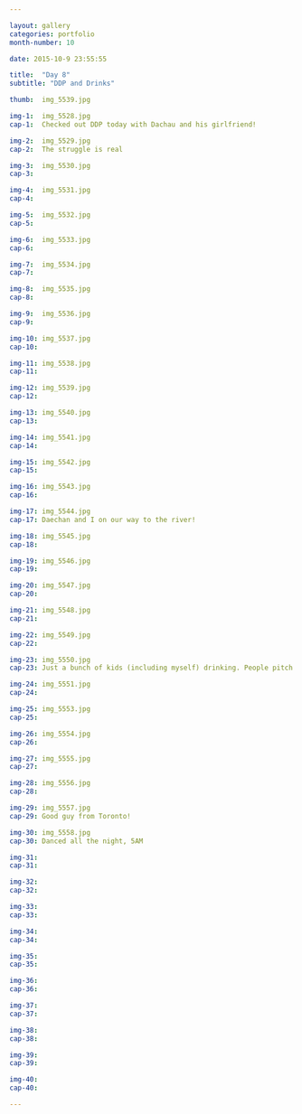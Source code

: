 ```yaml
---

layout: gallery
categories: portfolio
month-number: 10

date: 2015-10-9 23:55:55

title:  "Day 8"
subtitle: "DDP and Drinks"

thumb:	img_5539.jpg

img-1:	img_5528.jpg
cap-1:	Checked out DDP today with Dachau and his girlfriend!

img-2:	img_5529.jpg
cap-2:	The struggle is real

img-3:	img_5530.jpg
cap-3: 	

img-4:	img_5531.jpg
cap-4:	

img-5:	img_5532.jpg
cap-5:	

img-6:	img_5533.jpg
cap-6:	

img-7:	img_5534.jpg
cap-7:	

img-8:	img_5535.jpg
cap-8:	

img-9:	img_5536.jpg
cap-9:	

img-10:	img_5537.jpg
cap-10:	

img-11:	img_5538.jpg
cap-11:	

img-12:	img_5539.jpg
cap-12:	

img-13:	img_5540.jpg
cap-13:	

img-14:	img_5541.jpg
cap-14:	

img-15:	img_5542.jpg
cap-15:	

img-16:	img_5543.jpg
cap-16:	

img-17:	img_5544.jpg
cap-17:	Daechan and I on our way to the river!

img-18:	img_5545.jpg
cap-18:	

img-19:	img_5546.jpg
cap-19:	

img-20:	img_5547.jpg
cap-20:	

img-21:	img_5548.jpg
cap-21:	

img-22:	img_5549.jpg
cap-22:	

img-23:	img_5550.jpg
cap-23:	Just a bunch of kids (including myself) drinking. People pitch tents, drink, party and sleep by the river. 

img-24:	img_5551.jpg
cap-24:	

img-25:	img_5553.jpg
cap-25:	

img-26:	img_5554.jpg
cap-26:	

img-27:	img_5555.jpg
cap-27:	

img-28:	img_5556.jpg
cap-28:	

img-29:	img_5557.jpg
cap-29:	Good guy from Toronto! 

img-30:	img_5558.jpg
cap-30:	Danced all the night, 5AM

img-31:	
cap-31:	

img-32:	
cap-32:	

img-33:	
cap-33:	

img-34:	
cap-34:	

img-35:	
cap-35:	

img-36:	
cap-36:	

img-37:	
cap-37:	

img-38:	
cap-38:	

img-39:	
cap-39:	

img-40:	
cap-40:	

---
```



